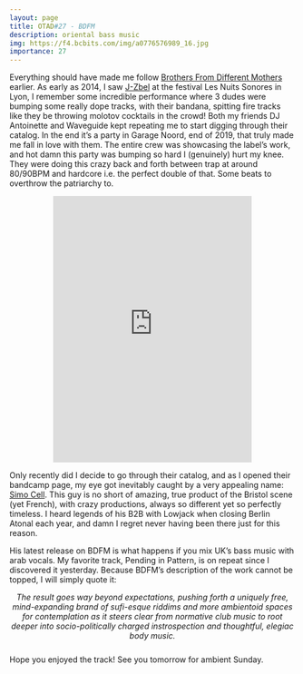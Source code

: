 ```yaml
---
layout: page
title: OTAD#27 - BDFM
description: oriental bass music
img: https://f4.bcbits.com/img/a0776576989_16.jpg
importance: 27
---
```


Everything should have made me follow [Brothers From Different Mothers](https://bfdm.bandcamp.com/) earlier. As early as 2014, I saw [J-Zbel](https://www.youtube.com/watch?v=kk7ylGqz2UY) at the festival Les Nuits Sonores in Lyon, I remember some incredible performance where 3 dudes were bumping some really dope tracks, with their bandana, spitting fire tracks like they be throwing molotov cocktails in the crowd! Both my friends DJ Antoinette and Waveguide kept repeating me to start digging through their catalog. In the end it’s a party in Garage Noord, end of 2019, that truly made me fall in love with them. The entire crew was showcasing the label’s work, and hot damn this party was bumping so hard I (genuinely) hurt my knee. They were doing this crazy back and forth between trap at around 80/90BPM and hardcore i.e. the perfect double of that. Some beats to overthrow the patriarchy to.

<div style="text-align: center;"> <iframe style="border: 0; width: 350px; height: 470px;" src="https://bandcamp.com/EmbeddedPlayer/album=1737389589/size=large/bgcol=ffffff/linkcol=0687f5/tracklist=false/track=2439271068/transparent=true/" seamless><a href="https://bfdm.bandcamp.com/album/bfdm-024-simo-cell-abdullah-miniawy-kill-me-or-negotiate">BFDM 024 // SIMO CELL &amp; ABDULLAH MINIAWY - KILL ME OR NEGOTIATE by Simo Cell &amp; Abdullah Miniawy</a></iframe> </div>

Only recently did I decide to go through their catalog, and as I opened their bandcamp page, my eye got inevitably caught by a very appealing name: [Simo Cell](https://youtu.be/mgclIjf04tY). This guy is no short of amazing, true product of the Bristol scene (yet French), with crazy productions, always so different yet so perfectly timeless. I heard legends of his B2B with Lowjack when closing Berlin Atonal each year, and damn I regret never having been there just for this reason.

His latest release on BDFM is what happens if you mix UK’s bass music with arab vocals. My favorite track, Pending in Pattern, is on repeat since I discovered it yesterday. Because BDFM’s description of the work cannot be topped, I will simply quote it:

<div style="text-align: center; font-style: italic; margin-bottom: 25px">
    The result goes way beyond expectations, pushing forth a uniquely free, mind-expanding brand of sufi-esque riddims and more ambientoid spaces for contemplation as it steers clear from normative club music to root deeper into socio-politically charged instrospection and thoughtful, elegiac body music.
</div>

Hope you enjoyed the track! See you tomorrow for ambient Sunday.
